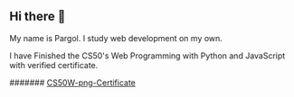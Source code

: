## Hi there 👋

My name is Pargol. I study web development on my own.


I have Finished the CS50's Web Programming with Python and JavaScript with verified certificate.


####### [CS50W-png-Certificate](https://user-images.githubusercontent.com/64143913/197164051-c7e0baea-9971-47f6-84fc-4d9e24dba87c.png)


<!--
**pargolgivechi/pargolgivechi** is a ✨ _special_ ✨ repository because its `README.md` (this file) appears on your GitHub profile.

Here are some ideas to get you started:

- 🔭 I’m currently working on ...
- 🌱 I’m currently learning ...
- 👯 I’m looking to collaborate on ...
- 🤔 I’m looking for help with ...
- 💬 Ask me about ...
- 📫 How to reach me: ...
- 😄 Pronouns: ...
- ⚡ Fun fact: ...
-->
